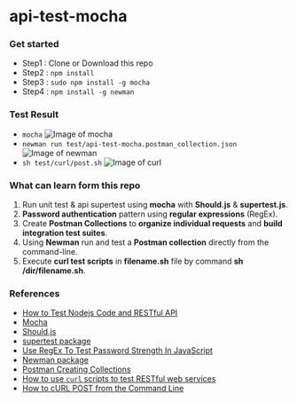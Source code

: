 # api-test-mocha

### Get started
- Step1 : Clone or Download this repo
- Step2 : ```npm install```
- Step3 : ```sudo npm install -g mocha```
- Step4 : ```npm install -g newman```

### Test Result
- ```mocha```
![Image of mocha](https://github.com/ioulungTsai/api-test-mocha/images/mocha.png)
- ```newman run test/api-test-mocha.postman_collection.json```
![Image of newman](https://github.com/ioulungTsai/api-test-mocha/images/newman.png)
- ```sh test/curl/post.sh```
![Image of curl](https://github.com/ioulungTsai/api-test-mocha/images/curl.png)

### What can learn form this repo
1. Run unit test & api supertest using **mocha** with **Should.js** & **supertest.js**.
2. **Password authentication** pattern using **regular expressions** (RegEx).
3. Create **Postman Collections** to **organize individual requests** and **build integration test suites**.
4. Using **Newman** run and test a **Postman collection** directly from the command-line.
5. Execute **curl test scripts** in **filename.sh** file by command **sh /dir/filename.sh**.

### References
- [How to Test Nodejs Code and RESTful API](https://codeforgeek.com/unit-testing-nodejs-application-using-mocha/?fbclid=IwAR2cgqTrEp-gzkq58RNZgHU49eQJbP3alG79e5U-J8iPV_bQWbkE4BCVm6c)
- [Mocha](https://mochajs.org/)
- [Should.js](https://shouldjs.github.io/)
- [supertest package](https://www.npmjs.com/package/supertest)
- [Use RegEx To Test Password Strength In JavaScript](https://www.thepolyglotdeveloper.com/2015/05/use-regex-to-test-password-strength-in-javascript/)
- [Newman package](https://www.npmjs.com/package/newman#command-line-options)
- [Postman Creating Collections](https://learning.getpostman.com/docs/postman/collections/creating_collections/)
- [How to use `curl` scripts to test RESTful web services](https://alvinalexander.com/web/using-curl-scripts-to-test-restful-web-services)
- [How to cURL POST from the Command Line](http://osxdaily.com/2017/01/30/curl-post-request-command-line-syntax/)